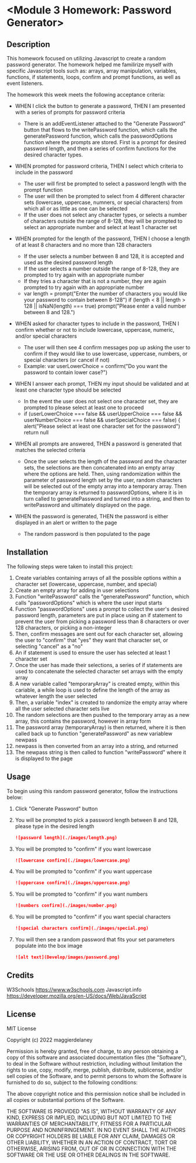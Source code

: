 # <Module 3 Homework: Password Generator>

## Description

This homework focused on utilizing Javascript to create a random password generator. The homework helped me familirize myself with specific Javascript tools such as: arrays, array manipulation, variables, functions, if statements, loops, confirm and prompt functions, as well as event listeners.

The homework this week meets the following acceptance criteria:
- WHEN I click the button to generate a password, THEN I am presented with a series of prompts for password criteria
    - There is an addEventListener attached to the "Generate Password" button that flows to the writePassword function, which calls the generatePassword function, which calls the passwordOptions function where the prompts are stored. First is a prompt for desired password length, and then a series of confirm functions for the desired character types.

- WHEN prompted for password criteria, THEN I select which criteria to include in the password
    - The user will first be prompted to select a password length with the prompt function
    - The user will then be prompted to select from 4 different character sets (lowercase, uppercase, numners, or special characters) from which all or as little as one can be selected
    - If the user does not select any character types, or selects a number of characters outside the range of 8-128, they will be prompted to select an appropriate number and select at least 1 character set

- WHEN prompted for the length of the password, THEN I choose a length of at least 8 characters and no more than 128 characters
    - If the user selects a number between 8 and 128, it is accepted and used as the desired password length
    - If the user selects a number outside the range of 8-128, they are prompted to try again with an appropriate number
    - If they tries a character that is not a number, they are again prompted to try again with an appropriate number
    -   var length = prompt("Enter the number of characters you would like your password to contain between 8-128")
         if (length < 8 || length > 128 || isNaN(length) === true)
         prompt("Please enter a valid number between 8 and 128.")

- WHEN asked for character types to include in the password, THEN I confirm whether or not to include lowercase, uppercase, numeric, and/or special characters
    - The user will then see 4 confirm messages pop up asking the user to confirm if they would like to use lowercase, uppercase, numbers, or special characters (or cancel if not)
    - Example: var userLowerChoice = confirm("Do you want the password to contain lower case?")

- WHEN I answer each prompt, THEN my input should be validated and at least one character type should be selected
    - In the event the user does not select one character set, they are prompted to please select at least one to proceed
    -   if (userLowerChoice === false &&
        userUpperChoice === false &&
        userNumberChoice === false &&
        userSpecialChoice === false) {
        alert("Please select at least one character set for the password")
        return null

- WHEN all prompts are answered, THEN a password is generated that matches the selected criteria
    - Once the user selects the length of the password and the character sets, the selections are then concatenated into an empty array where the options are held. Then, using randomization within the parameter of password length set by the user, random characters will be selected out of the empty array into a temporary array. Then the temporary array is returned to passwordOptions, where it is in turn called to generatePassword and turned into a string, and then to writePassword and ultimately displayed on the page.

- WHEN the password is generated, THEN the password is either displayed in an alert or written to the page
    - The random password is then populated to the page

## Installation

The following steps were taken to install this project:
1. Create variables containing arrays of all the possible options within a character set (lowercase, uppercase, number, and special)
2. Create an empty array for adding in user selections
3. Function "writePassword" calls the "generatePassword" function, which calls "passwordOptions" which is where the user input starts
4. Function "passwordOptions" uses a prompt to collect the user's desired password length, parameters are put in place using an if statement to prevent the user from picking a password less than 8 characters or over 128 characters, or picking a non-integer
5. Then, confirm messages are sent out for each character set, allowing the user to "confirm" that "yes" they want that character set, or selecting "cancel" as a "no"
6. An if statement is used to ensure the user has selected at least 1 character set
7. Once the user has made their selections, a series of if statements are used to concatenate the selected character set arrays with the empty array
8. A new variable called "temporaryArray" is created empty, within this cariable, a while loop is used to define the length of the array as whatever length the user selected
9. Then, a variable "index" is created to randomize the empty array where all the user selected character sets live
10. The random selections are then pushed to the temporary array as a new array, this contains the password, however in array form
11. The password array (temporaryArray) is then returned, where it is then called back up to function "generatePassword" as new variablew newpass
12. newpass is then converted from an array into a string, and returned
13. The newpass string is then called to function "writePassword" where it is displayed to the page

## Usage

To begin using this random password generator, follow the instructions below:

1. Click "Generate Password" button

2. You will be prompted to pick a password length between 8 and 128, please type in the desired length
    ```md
    ![password length](./images/length.png)
    ```

3. You will be prompted to "confirm" if you want lowercase
    ```md
    ![lowercase confirm](./images/lowercase.png)
    ```

4. You will be prompted to "confirm" if you want uppercase
    ```md
    ![uppercase confirm](./images/uppercase.png)
    ```

5. You will be prompted to "confirm" if you want numbers
    ```md
    ![numbers confirm](./images/number.png)
    ```

6. You will be prompted to "confirm" if you want special characters
    ```md
    ![special characters confirm](./images/special.png)
    ```

7. You will then see a random password that fits your set parameters populate into the box
image
    ```md
    ![alt text](Develop/images/password.png)
    ```

## Credits

W3Schools https://www.w3schools.com
Javascript.info
https://developer.mozilla.org/en-US/docs/Web/JavaScript

## License

MIT License

Copyright (c) 2022 maggierdelaney

Permission is hereby granted, free of charge, to any person obtaining a copy
of this software and associated documentation files (the "Software"), to deal
in the Software without restriction, including without limitation the rights
to use, copy, modify, merge, publish, distribute, sublicense, and/or sell
copies of the Software, and to permit persons to whom the Software is
furnished to do so, subject to the following conditions:

The above copyright notice and this permission notice shall be included in all
copies or substantial portions of the Software.

THE SOFTWARE IS PROVIDED "AS IS", WITHOUT WARRANTY OF ANY KIND, EXPRESS OR
IMPLIED, INCLUDING BUT NOT LIMITED TO THE WARRANTIES OF MERCHANTABILITY,
FITNESS FOR A PARTICULAR PURPOSE AND NONINFRINGEMENT. IN NO EVENT SHALL THE
AUTHORS OR COPYRIGHT HOLDERS BE LIABLE FOR ANY CLAIM, DAMAGES OR OTHER
LIABILITY, WHETHER IN AN ACTION OF CONTRACT, TORT OR OTHERWISE, ARISING FROM,
OUT OF OR IN CONNECTION WITH THE SOFTWARE OR THE USE OR OTHER DEALINGS IN THE
SOFTWARE.